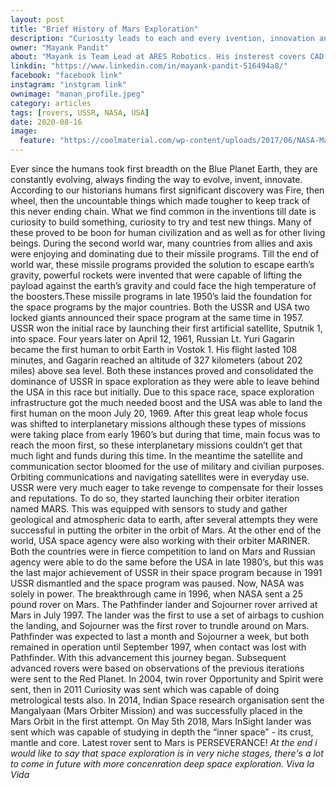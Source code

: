 ```yaml
---
layout: post
title: "Brief History of Mars Exploration"
description: "Curiosity leads to each and every ivention, innovation and exploration"
owner: "Mayank Pandit"
about: "Mayank is Team Lead at ARES Robotics. His insterest covers CAD and CAM designs and Suspesnion system. He is also learning ROS and openCV for obstacle detection."
linkdin: "https://www.linkedin.com/in/mayank-pandit-516494a8/"
facebook: "facebook link"
instagram: "instgram link"
ownimage: "manan_profile.jpeg"
category: articles
tags: [rovers, USSR, NASA, USA]
date: 2020-08-16
image:
  feature: "https://coolmaterial.com/wp-content/uploads/2017/06/NASA-Mars-Rover-new.jpg"
---
```


Ever since the humans took first breadth on the Blue Planet Earth, they are constantly evolving, always finding the way to evolve, invent, innovate. According to our historians humans first significant discovery was Fire, then wheel, then the uncountable things which made tougher to keep track of this never ending chain. What we find common in the inventions till date is curiosity to build something, curiosity to try and test new things. Many of these proved to be boon for human civilization and as well as for other living beings. During the second world war, many countries from allies and axis were enjoying and dominating due to their missile programs. Till the end of world war, these missile programs provided the solution to escape earth’s gravity, powerful rockets were invented that were capable of lifting the payload against the earth’s gravity and could face the high temperature of the boosters.These missile programs in late 1950’s laid the foundation for the space programs by the major countries. Both the USSR and USA two locked giants announced their space program at the same time in 1957. USSR won the initial race by launching their first artificial satellite, Sputnik 1, into space. Four years later on April 12, 1961, Russian Lt. Yuri Gagarin became the first human to orbit Earth in Vostok 1. His flight lasted 108 minutes, and Gagarin reached an altitude of 327 kilometers (about 202 miles) above sea level. Both these instances proved and consolidated the dominance of USSR in space exploration as they were able to leave behind the USA in this race but initially. Due to this space race, space exploration infrastructure got the much needed boost and the USA was able to land the first human on the moon July 20, 1969. After this great leap whole focus was shifted to interplanetary missions although these types of missions were taking place from early 1960’s but during that time, main focus was to reach the moon first, so these interplanetary missions couldn’t get that much light and funds during this time. In the meantime the satellite and communication sector bloomed for the use of military and civilian purposes. Orbiting communications and navigating satellites were in everyday use. USSR were very much eager to take revenge to compensate for their losses and reputations. To do so, they started launching their orbiter iteration named MARS. This was equipped with sensors to study and gather geological and atmospheric data to earth, after several attempts they were successful in putting the orbiter in the orbit of Mars. At the other end of the world, USA space agency were also working with their orbiter MARINER. Both the countries were in fierce competition to land on Mars and Russian agency were able to do the same before the USA in late 1980’s, but this was the last major achievement of USSR in their space program because in 1991 USSR dismantled and the space program was paused. Now, NASA was solely in power. The breakthrough came in 1996, when NASA sent a 25 pound rover on Mars. The Pathfinder lander and Sojourner rover arrived at Mars in July 1997. The lander was the first to use a set of airbags to cushion the landing, and Sojourner was the first rover to trundle around on Mars. Pathfinder was expected to last a month and Sojourner a week, but both remained in operation until September 1997, when contact was lost with Pathfinder. With this advancement this journey began. Subsequent advanced rovers were based on observations of the previous iterations were sent to the Red Planet. In 2004, twin rover Opportunity and Spirit were sent, then in 2011 Curiosity was sent which was capable of doing metrological tests also. In 2014, Indian Space research organisation sent the Mangalyaan (Mars Orbiter Mission) and was successfully placed in the Mars Orbit in the first attempt. On May 5th 2018, Mars InSight lander was sent which was capable of studying in depth the “inner space” - its crust, mantle and core. Latest rover sent to Mars is PERSEVERANCE!
*At the end i would like to say that space exploration is in very niche stages, there's a lot to come in future with more concenration deep space exploration.*
*Viva la Vida*


